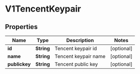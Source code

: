 # V1TencentKeypair

## Properties
Name | Type | Description | Notes
------------ | ------------- | ------------- | -------------
**id** | **String** | Tencent keypair id |  [optional]
**name** | **String** | Tencent keypair name |  [optional]
**publickey** | **String** | Tencent public key |  [optional]
